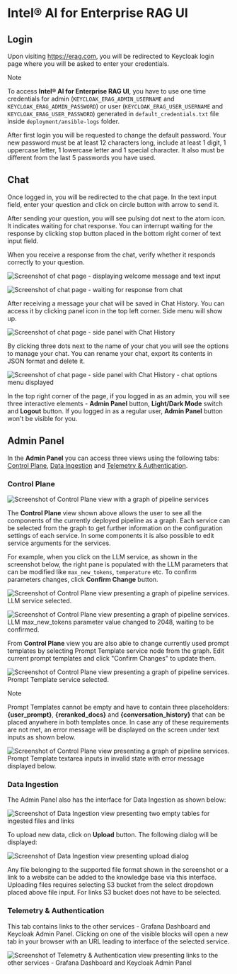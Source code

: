 # Intel® AI for Enterprise RAG UI

## Login

Upon visiting https://erag.com, you will be redirected to Keycloak login page where you will be asked to enter your credentials.

> [!NOTE]
> To access **Intel® AI for Enterprise RAG UI**, you have to use one time credentials for admin (`KEYCLOAK_ERAG_ADMIN_USERNAME` and `KEYCLOAK_ERAG_ADMIN_PASSWORD`) or user (`KEYCLOAK_ERAG_USER_USERNAME` and `KEYCLOAK_ERAG_USER_PASSWORD`) generated in `default_credentials.txt` file inside `deployment/ansible-logs` folder.
>
> After first login you will be requested to change the default password. Your new password must be at least 12 characters long, include at least 1 digit, 1 uppercase letter, 1 lowercase letter and 1 special character. It also must be different from the last 5 passwords you have used.

## Chat

Once logged in, you will be redirected to the chat page. In the text input field, enter your question and click on circle button with arrow to send it.

After sending your question, you will see pulsing dot next to the atom icon. It indicates waiting for chat response. You can interrupt waiting for the response by clicking stop button placed in the bottom right corner of text input field.

When you receive a response from the chat, verify whether it responds correctly to your question.

![Screenshot of chat page - displaying welcome message and text input](../images/ui/chat_initial.png)

![Screenshot of chat page - waiting for response from chat](../images/ui/chat_waiting.png)

After receiving a message your chat will be saved in Chat History. You can access it by clicking panel icon in the top left corner. Side menu will show up.

![Screenshot of chat page - side panel with Chat History](../images/ui/chat_history_saved.png)

By clicking three dots next to the name of your chat you will see the options to manage your chat. You can rename your chat, export its contents in JSON format and delete it.

![Screenshot of chat page - side panel with Chat History - chat options menu displayed](../images/ui/chat_history_options.png)

In the top right corner of the page, if you logged in as an admin, you will see three interactive elements - **Admin Panel** button, **Light/Dark Mode** switch and **Logout** button. If you logged in as a regular user, **Admin Panel** button won't be visible for you.

## Admin Panel

In the **Admin Panel** you can access three views using the following tabs: [Control Plane](#control-plane), [Data Ingestion](#data-ingestion) and [Telemetry & Authentication](#telemetry--authentication).

### Control Plane

![Screenshot of Control Plane view with a graph of pipeline services](../images/ui/control_plane_initial.png)

The **Control Plane** view shown above allows the user to see all the components of the currently deployed pipeline as a graph. Each service can be selected from the graph to get further information on the configuration settings of each service. In some components it is also possible to edit service arguments for the services.

For example, when you click on the LLM service, as shown in the screenshot below, the right pane is populated with the LLM parameters that can be modified like `max_new_tokens`, `temperature` etc. To confirm parameters changes, click **Confirm Change** button.

![Screenshot of Control Plane view presenting a graph of pipeline services. LLM service selected.](../images/ui/control_plane_llm_selected.png)

![Screenshot of Control Plane view presenting a graph of pipeline services. LLM max_new_tokens parameter value changed to 2048, waiting to be confirmed.](../images/ui/control_plane_confirm.png)

From **Control Plane** view you are also able to change currently used prompt templates by selecting Prompt Template service node from the graph. Edit current prompt templates and click "Confirm Changes" to update them.

![Screenshot of Control Plane view presenting a graph of pipeline services. Prompt Template service selected.](../images/ui/control_plane_prompt_template.png)

> [!NOTE]
> Prompt Templates cannot be empty and have to contain three placeholders: **{user_prompt}**, **{reranked_docs}** and **{conversation_history}** that can be placed anywhere in both templates once. In case any of these requirements are not met, an error message will be displayed on the screen under text inputs as shown below.

![Screenshot of Control Plane view presenting a graph of pipeline services. Prompt Template textarea inputs in invalid state with error message displayed below.](../images/ui/control_plane_prompt_template_invalid.png)

### Data Ingestion

The Admin Panel also has the interface for Data Ingestion as shown below:

![Screenshot of Data Ingestion view presenting two empty tables for ingested files and links](../images/ui/data_ingestion_initial.png)

To upload new data, click on **Upload** button. The following dialog will be displayed:

![Screenshot of Data Ingestion view presenting upload dialog](../images/ui/data_ingestion_upload.png)

Any file belonging to the supported file format shown in the screenshot or a link to a website can be added to the knowledge base via this interface. Uploading files requires selecting S3 bucket from the select dropdown placed above file input. For links S3 bucket does not have to be selected.

### Telemetry & Authentication

This tab contains links to the other services - Grafana Dashboard and Keycloak Admin Panel. Clicking on one of the visible blocks will open a new tab in your browser with an URL leading to interface of the selected service.

![Screenshot of Telemetry & Authentication view presenting links to the other services - Grafana Dashboard and Keycloak Admin Panel](../images/ui/telemetry_authentication.png)

